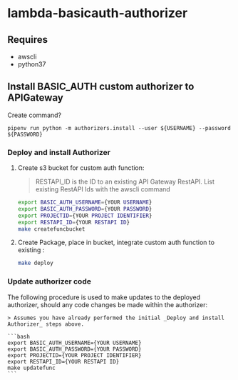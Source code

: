# lambda-basicauth-authorizer

## Requires

- awscli
- python37


## Install BASIC_AUTH custom authorizer to APIGateway


Create command?
```
pipenv run python -m authorizers.install --user ${USERNAME} --password ${PASSWORD}
```

### Deploy and install Authorizer

1. Create s3 bucket for custom auth function:

    > RESTAPI_ID is the ID to an existing API Gateway RestAPI.
    > List existing RestAPI Ids with the awscli command
    >

    ```bash
    export BASIC_AUTH_USERNAME={YOUR USERNAME}
    export BASIC_AUTH_PASSWORD={YOUR PASSWORD}
    export PROJECTID={YOUR PROJECT IDENTIFIER}
    export RESTAPI_ID={YOUR RESTAPI ID}
    make createfuncbucket
    ```

2. Create Package, place in bucket, integrate custom auth function to existing :

    ```bash
    make deploy
    ```

### Update authorizer code

The following procedure is used to make updates to the deployed authorizer, should any code changes be made within the authorizer:

    > Assumes you have already performed the initial _Deploy and install Authorizer_ steps above.

    ```bash
    export BASIC_AUTH_USERNAME={YOUR USERNAME}
    export BASIC_AUTH_PASSWORD={YOUR PASSWORD}
    export PROJECTID={YOUR PROJECT IDENTIFIER}
    export RESTAPI_ID={YOUR RESTAPI ID}
    make updatefunc
    ```